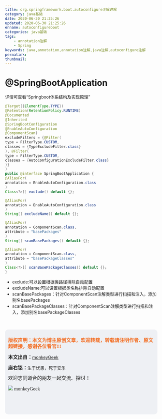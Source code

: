 ```yaml
---
title: org.springframework.boot.autoconfigure注解详解
category: java基础
date: 2020-06-30 21:25:26
updated: 2020-06-30 21:25:26
enname: autoconfigureboot
categories: java基础
tags:
	- annotation注解
	- Spring
keywords: java,annotation,annotation注解,java注解,autoconfigure注解
permalink:
thumbnail:
---
```


# @SpringBootApplication

详情可查看“Springboot体系结构及实现原理”<!--more-->

```java
@Target({ElementType.TYPE})
@Retention(RetentionPolicy.RUNTIME)
@Documented
@Inherited
@SpringBootConfiguration
@EnableAutoConfiguration
@ComponentScan(
excludeFilters = {@Filter(
type = FilterType.CUSTOM,
classes = {TypeExcludeFilter.class}
), @Filter(
type = FilterType.CUSTOM,
classes = {AutoConfigurationExcludeFilter.class}
)}
)
public @interface SpringBootApplication {
@AliasFor(
annotation = EnableAutoConfiguration.class
)
Class<?>[] exclude() default {};

@AliasFor(
annotation = EnableAutoConfiguration.class
)
String[] excludeName() default {};

@AliasFor(
annotation = ComponentScan.class,
attribute = "basePackages"
)
String[] scanBasePackages() default {};

@AliasFor(
annotation = ComponentScan.class,
attribute = "basePackageClasses"
)
Class<?>[] scanBasePackageClasses() default {};
}
```

- exclude:可以设置根据类路径排除自动配置
- excludeName:可以设置根据类名称排除自动配置
- scanBasePackages：针对ComponentScan注解类型进行扫描和注入，添加别名basePackages
- scanBasePackageClasses：针对ComponentScan注解类型进行扫描和注入，添加别名basePackageClasses

</br>

</br>

<script>
var _hmt = _hmt || [];
(function() {
  var hm = document.createElement("script");
  hm.src = "https://hm.baidu.com/hm.js?2f798e6b269c8a40f12bef25d7f1876d";
  var s = document.getElementsByTagName("script")[0]; 
  s.parentNode.insertBefore(hm, s);
})();
</script>

<div style="height:260px; background-color:rgb(238,240,244); padding:10px;border-radius:10px;">
    <p style="color:#f36c21;font:bold 16px/20px 'kaiTi';">
      版权声明：本文为博主原创文章，欢迎转载，转载请注明作者、原文超链接，感谢各位看官!!!
    </p>
    <p>
      <span style="font:bold 16px/20px 'kaiTi';">本文出自：</span><a href="https://monkeyGeek369.github.io">monkeyGeek</a> 
    </p>
    <p>
      <span style="font:bold 16px/20px 'kaiTi';">座右铭：</span><span>生于忧患，死于安乐</span> 
    </p>
    <p>
      <span style="font:16px/20px 'kaiTi';">欢迎志同道合的朋友一起交流、探讨！</span> 
    </p>
    <img style="height:auto; width:auto;flot:left;" src="../../../../image/monkey64.png" /><span style="font:16px/20px 'kaiTi';flot:left;">   monkeyGeek</span>


